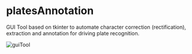 # platesAnnotation

GUI Tool based on tkinter to automate character correction (rectification), extraction and annotation
for driving plate recognition.

![guiTool](https://github.com/gone-still/ai/assets/8327505/c0e7be4f-3e0b-4e75-ac65-b3a51e0c727b)
